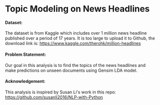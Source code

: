 # Topic Modeling on News Headlines

#### Dataset:

The dataset is from Kaggle which includes over 1 million news headline published over a period of 17 years. It is too large to upload it to Github, the download link is:
https://www.kaggle.com/therohk/million-headlines

#### Problem Statement:

Our goal in this analysis is to find the topics of the news headlines and make predictions on unseen documents using Gensim LDA model. 

#### Acknowledgement:

This analysis is inspired by Susan Li's work in this repo: https://github.com/susanli2016/NLP-with-Python
